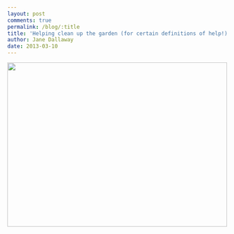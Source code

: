 ```yaml
---
layout: post
comments: true
permalink: /blog/:title
title: 'Helping clean up the garden (for certain definitions of help!)'
author: Jane Dallaway
date: 2013-03-10
---
```


<div><a href="//static.skitters.dallaway.com/CVphoto.JPG"><img width="500" src="//static.skitters.dallaway.com/CVphoto.JPG.500.JPG" height="375"></a></div>



 
    
